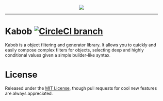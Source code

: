 <p align="center">
  <img src="https://rawgit.com/bitlang/kabob/master/logo.svg" />
</p>

---

# Kabob [![CircleCI branch](https://img.shields.io/circleci/project/github/bitlang/kabob/master.svg?style=flat-square)](https://circleci.com/gh/bitlang/kabob)

Kabob is a object filtering and generator library. It allows you to quickly and easily compose complex filters
for objects, selecting deep and highly conditional values given a simple builder-like syntax.

# License
Released under the [MIT License](LICENSE), though pull requests for
cool new features are always appreciated.

